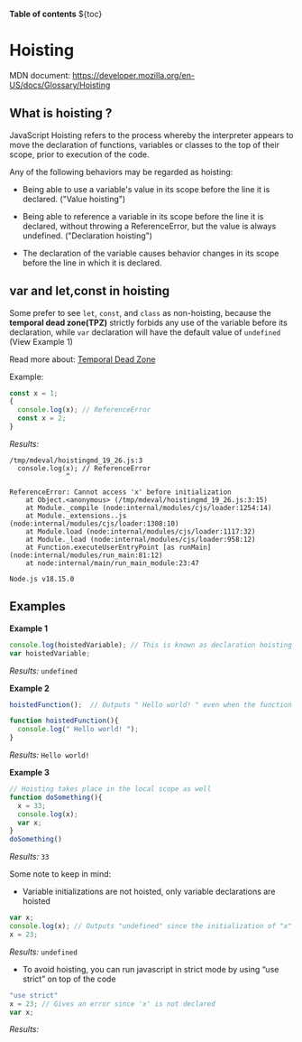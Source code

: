 **Table of contents** 
${toc}

# Hoisting 
MDN document: https://developer.mozilla.org/en-US/docs/Glossary/Hoisting
## What is hoisting ?
JavaScript Hoisting refers to the process whereby the interpreter appears to move the declaration of functions, variables or classes to the top of their scope, prior to execution of the code.

 Any of the following behaviors may be regarded as hoisting:
 - Being able to use a variable's value in its scope before the line it is declared. ("Value hoisting")
 - Being able to reference a variable in its scope before the line it is declared, without throwing a ReferenceError, but the value is always undefined. ("Declaration hoisting")

 - The declaration of the variable causes behavior changes in its scope before the line in which it is declared.

## var and let,const in hoisting
Some prefer to see `let`, `const`, and `class` as non-hoisting, because the **temporal dead zone(TPZ)** strictly forbids any use of the variable before its declaration, while `var` declaration will have the default value of `undefined` (View Example 1)

Read more about: [Temporal Dead Zone](https://developer.mozilla.org/en-US/docs/Web/JavaScript/Reference/Statements/let#temporal_dead_zone_tdz) 

Example:
```js 
const x = 1;
{
  console.log(x); // ReferenceError
  const x = 2;
}
```

*Results:*
```
/tmp/mdeval/hoistingmd_19_26.js:3
  console.log(x); // ReferenceError
              ^

ReferenceError: Cannot access 'x' before initialization
    at Object.<anonymous> (/tmp/mdeval/hoistingmd_19_26.js:3:15)
    at Module._compile (node:internal/modules/cjs/loader:1254:14)
    at Module._extensions..js (node:internal/modules/cjs/loader:1308:10)
    at Module.load (node:internal/modules/cjs/loader:1117:32)
    at Module._load (node:internal/modules/cjs/loader:958:12)
    at Function.executeUserEntryPoint [as runMain] (node:internal/modules/run_main:81:12)
    at node:internal/main/run_main_module:23:47

Node.js v18.15.0
```

## Examples
**Example 1**
```js 
console.log(hoistedVariable); // This is known as declaration hoisting
var hoistedVariable;
```

*Results:* `undefined`

**Example 2** 
```js 
hoistedFunction();  // Outputs " Hello world! " even when the function is declared after calling

function hoistedFunction(){ 
  console.log(" Hello world! ");
} 
```

*Results:* ` Hello world! `

**Example 3** 
```js 
// Hoisting takes place in the local scope as well
function doSomething(){
  x = 33;
  console.log(x);
  var x;
} 
doSomething()
```

*Results:* `33`

Some note to keep in mind: 
- Variable initializations are not hoisted, only variable declarations are hoisted 
```js 
var x;
console.log(x); // Outputs "undefined" since the initialization of "x" is not hoisted
x = 23;
```

*Results:* `undefined`

- To avoid hoisting, you can run javascript in strict mode by using “use strict” on top of the code

```js 
"use strict"
x = 23; // Gives an error since 'x' is not declared
var x; 
``` 

*Results:*
```
```
